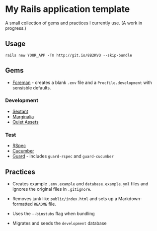 # My Rails application template

A small collection of gems and practices I currently use. (A work in progress.)

## Usage

```
rails new YOUR_APP -Tm http://git.io/8B2KVQ --skip-bundle
```

## Gems

  * [Foreman](https://github.com/ddollar/foreman/) - creates a blank `.env`
  file and a `Procfile.development` with sensisble defaults.

### Development

  * [Sextant](https://github.com/schneems/sextant/)
  * [Marginalia](https://github.com/37signals/marginalia/)
  * [Quiet Assets](https://github.com/evrone/quiet_assets/)

### Test

  * [RSpec](https://github.com/rspec/rspec-rails/)
  * [Cucumber](https://github.com/cucumber/cucumber-rails/)
  * [Guard](https://github.com/guard/guard/) - includes `guard-rspec` and
  `guard-cucumber`

## Practices

  * Creates example `.env.example` and `database.example.yml` files and ignores
the original files in `.gitignore`.

  * Removes junk like `public/index.html` and sets up a Markdown-formatted
`README` file.

  * Uses the `--binstubs` flag when bundling

  * Migrates and seeds the `development` database
